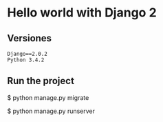# Hello world with Django 2

## Versiones
```
Django==2.0.2
Python 3.4.2
```
## Run the project

$ python manage.py migrate

$ python manage.py runserver

